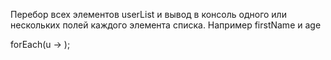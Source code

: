 Перебор всех элементов userList и вывод в консоль одного или нескольких полей каждого элемента списка. Например firstName и age

<div class="hint">
forEach(u -> );
</div>